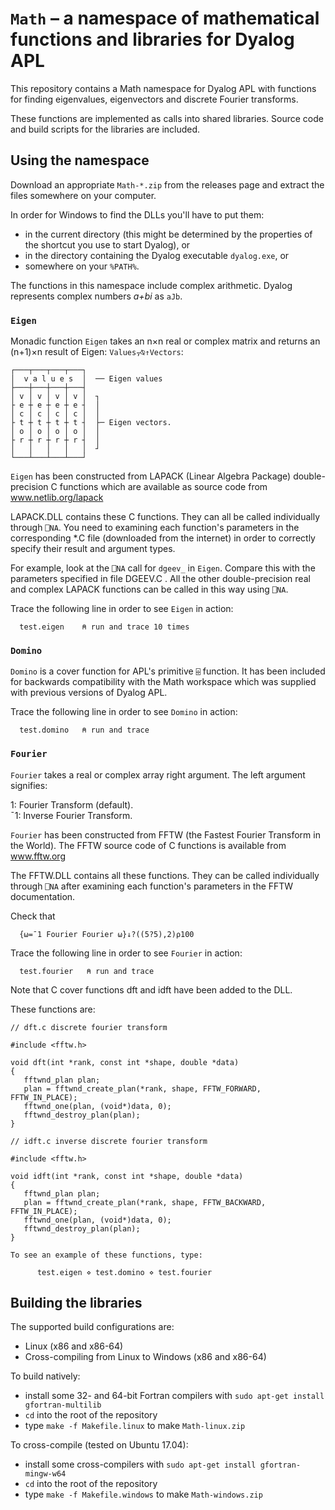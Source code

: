# `Math` – a namespace of mathematical functions and libraries for Dyalog APL

This repository contains a Math namespace for Dyalog APL with functions for
finding eigenvalues, eigenvectors and discrete Fourier transforms.

These functions are implemented as calls into shared libraries. Source code and
build scripts for the libraries are included.

## Using the namespace

Download an appropriate `Math-*.zip` from the releases page and extract the
files somewhere on your computer.

In order for Windows to find the DLLs you'll have to put them:

* in the current directory (this might be determined by the properties of the
shortcut you use to start Dyalog), or
* in the directory containing the Dyalog executable `dyalog.exe`, or
* somewhere on your `%PATH%`.

The functions in this namespace include complex arithmetic. Dyalog
represents complex numbers *a+bi* as `aJb`.

### `Eigen`

Monadic function `Eigen` takes an n×n real or complex matrix and returns
an (n+1)×n result of Eigen: `Values⍪⍉↑Vectors`:

    ┌───┬───┬───┬───┐
    │  v a l u e s  │  ── Eigen values
    ├───┼───┼───┼───┤
    │ v │ v │ v │ v │  ┐
    ├ e ┼ e ┼ e ┼ e ┤  │
    │ c │ c │ c │ c │  │
    ├ t ┼ t ┼ t ┼ t ┤  ├─ Eigen vectors.
    │ o │ o │ o │ o │  │
    ├ r ┼ r ┼ r ┼ r ┤  │
    │   │   │   │   │  ┘
    └───┴───┴───┴───┘

`Eigen` has been constructed from LAPACK (Linear Algebra Package) double-
precision C functions which are available as source code from
www.netlib.org/lapack

LAPACK.DLL contains these C functions. They can all be called individually
through `⎕NA`. You need to examining each function's parameters in the
corresponding *.C file (downloaded from the internet) in order to correctly
specify their result and argument types.

For example, look at the `⎕NA` call for `dgeev_` in `Eigen`. Compare this with
the parameters specified in file DGEEV.C . All the other double-precision
real and complex LAPACK functions can be called in this way using `⎕NA`.

Trace the following line in order to see `Eigen` in action:

      test.eigen    ⍝ run and trace 10 times

### `Domino`

`Domino` is a cover function for APL's primitive `⌹` function.
It has been included for backwards compatibility with the Math workspace
which was supplied with previous versions of Dyalog APL.

Trace the following line in order to see `Domino` in action:

      test.domino   ⍝ run and trace

### `Fourier`

`Fourier` takes a real or complex array right argument.
The left argument signifies:

 1: Fourier Transform (default).  
¯1: Inverse Fourier Transform.

`Fourier` has been constructed from FFTW (the Fastest Fourier Transform
in the World). The FFTW source code of C functions is available from
www.fftw.org

The FFTW.DLL contains all these functions. They can be called individually
through `⎕NA` after examining each function's parameters in the FFTW
documentation.

Check that

      {⍵=¯1 Fourier Fourier ⍵}↓?((5?5),2)⍴100

Trace the following line in order to see `Fourier` in action:

      test.fourier   ⍝ run and trace

Note that C cover functions dft and idft have been added to the DLL.

These functions are:

```
// dft.c discrete fourier transform

#include <fftw.h>

void dft(int *rank, const int *shape, double *data)
{
   fftwnd_plan plan;
   plan = fftwnd_create_plan(*rank, shape, FFTW_FORWARD, FFTW_IN_PLACE);
   fftwnd_one(plan, (void*)data, 0);
   fftwnd_destroy_plan(plan);
}

// idft.c inverse discrete fourier transform

#include <fftw.h>

void idft(int *rank, const int *shape, double *data)
{
   fftwnd_plan plan;
   plan = fftwnd_create_plan(*rank, shape, FFTW_BACKWARD, FFTW_IN_PLACE);
   fftwnd_one(plan, (void*)data, 0);
   fftwnd_destroy_plan(plan);
}

To see an example of these functions, type:

      test.eigen ⋄ test.domino ⋄ test.fourier
```

## Building the libraries

The supported build configurations are:
* Linux (x86 and x86-64)
* Cross-compiling from Linux to Windows (x86 and x86-64)

To build natively:

* install some 32- and 64-bit Fortran compilers with
`sudo apt-get install gfortran-multilib`
* `cd` into the root of the repository
* type `make -f Makefile.linux` to make `Math-linux.zip`

To cross-compile (tested on Ubuntu 17.04):

* install some cross-compilers with
`sudo apt-get install gfortran-mingw-w64`
* `cd` into the root of the repository
* type `make -f Makefile.windows` to make `Math-windows.zip`
